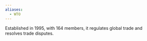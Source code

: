 ```yaml
---
aliases:
  - WTO
---
```

Established in 1995, with 164 members, it regulates global trade and resolves trade disputes.